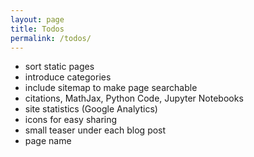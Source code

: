 ```yaml
---
layout: page
title: Todos
permalink: /todos/
---
```


- sort static pages
- introduce categories
- include sitemap to make page searchable
- citations, MathJax, Python Code, Jupyter Notebooks
- site statistics (Google Analytics)
- icons for easy sharing
- small teaser under each blog post
- page name